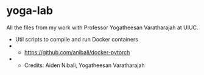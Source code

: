 # yoga-lab

All the files from my work with Professor Yogatheesan Varatharajah at UIUC.

-  Util scripts to compile and run Docker containers
- - https://github.com/anibali/docker-pytorch
- - Credits: Aiden Nibali, Yogatheesan Varatharajah
